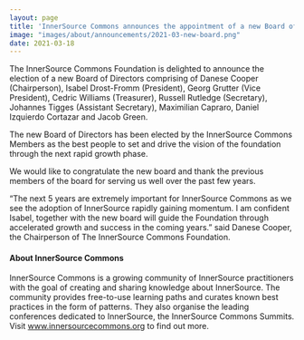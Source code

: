 ```yaml
---
layout: page
title: 'InnerSource Commons announces the appointment of a new Board of Directors'
image: "images/about/announcements/2021-03-new-board.png"
date: 2021-03-18
---
```


The InnerSource Commons Foundation is delighted to announce the election of a new Board of Directors comprising of Danese Cooper (Chairperson), Isabel Drost-Fromm (President), Georg Grutter (Vice President), Cedric Williams (Treasurer), Russell Rutledge (Secretary), Johannes Tigges (Assistant Secretary), Maximilian Capraro, Daniel Izquierdo Cortazar and Jacob Green.

The new Board of Directors has been elected by the InnerSource Commons Members as the best people to set and drive the vision of the foundation through the next rapid growth phase. 

We would like to congratulate the new board and thank the previous members of the board for serving us well over the past few years.

“The next 5 years are extremely important for InnerSource Commons as we see the adoption of InnerSource rapidly gaining momentum. I am confident Isabel, together with the new board will guide the Foundation through accelerated growth and success in the coming years.” said Danese Cooper, the Chairperson of The InnerSource Commons Foundation. 

#### About InnerSource Commons
InnerSource Commons is a growing community of InnerSource practitioners with the goal of creating and sharing knowledge about InnerSource.  The community provides free-to-use learning paths and curates known best practices in the form of patterns. They also organise the leading conferences dedicated to InnerSource, the InnerSource Commons Summits. Visit www.innersourcecommons.org to find out more.
